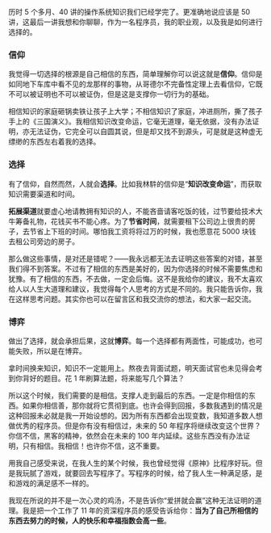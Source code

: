 <p data-nodeid="431827">历时 5 个多月、40 讲的操作系统知识我们已经学完了。更准确地说应该是 50 讲，这最后一讲我想和你聊聊，作为一名程序员，我的职业观，以及我是如何进行选择的。</p>
<h3 data-nodeid="431828">信仰</h3>
<p data-nodeid="431829">我觉得一切选择的根源是自己相信的东西，简单理解你可以说这就是<strong data-nodeid="431852">信仰</strong>。信仰是如同地下车库中看不见的龙那样的事物，从哥德尔不完备性定理上去看信仰，它既不可以被证明也不可以被证伪，但是这是支撑你一切行为的基础。</p>
<p data-nodeid="431830">相信知识的家庭砸锅卖铁让孩子上大学；不相信知识了家庭，冲进厕所，撕了孩子手上的《三国演义》。我相信知识改变命运，它毫无道理，毫无依据，没有办法证明，亦无法证伪，它完全可以自圆其说，但是却又找不到源头，可是就是这种虚无缥缈的东西左右着我的选择。</p>
<h3 data-nodeid="431831">选择</h3>
<p data-nodeid="431832">有了信仰，自然而然，人就会<strong data-nodeid="431864">选择</strong>。比如我林䭽的信仰是“<strong data-nodeid="431865">知识改变命运</strong>”，而获取知识需要渠道和时间。</p>
<p data-nodeid="431833"><strong data-nodeid="431874">拓展渠道</strong>就要虚心地请教拥有知识的人，不能吝啬请客吃饭的钱，过节要给技术大牛筹备礼物，花钱买书不能心疼。为了<strong data-nodeid="431875">节省时间</strong>，就需要租下公司边上很贵的房子，去节省上下班的时间。哪怕我工资将将过万的时候，我也愿意花 5000 块钱去租公司旁边的房子。</p>
<p data-nodeid="431834">那么做这些事情，是对还是错呢？——我永远都无法去证明这些答案的对错，甚至我们得不到答案。不过有了相信的东西是美好的，因为你选择的时候不需要焦虑和犹豫。有了相信的东西，不去做，一定会后悔。这不是我给你的建议，我不太喜欢给人以人生大道理和建议，我觉得每个人思考的方式是不同的。我只能告诉你，我在这样思考问题。其实你也可以在留言区和我交流你的想法，和大家一起交流。</p>
<h3 data-nodeid="431835">博弈</h3>
<p data-nodeid="431836">做出了选择，就会承担后果，这就<strong data-nodeid="431883">博弈</strong>。每一个选择都有两面性，可能成功，也可能失败，所以是在博弈。</p>
<p data-nodeid="431837">拿时间换来知识，知识不一定能用上。熬夜去背面试题，明天面试官也未见得会考到你背好的题目。花 1 年刷算法题，将来能写几个算法？</p>
<p data-nodeid="431838">所以这个时候，我们需要的是相信。支撑人走到最后的东西。一定是你相信的东西。如果你相信善，那你就将它贯彻到底。也许会得到回报，多数我遇到的情况是这种回报未必就是我一开始设想的。因为所有东西都会出现变数，我知道多数人想做优秀的程序员。但是你有没有相信过，未来的 50 年程序将继续改变这个世界？你信不信，黑客的精神，依然会在未来的 100 年内延续。这些东西没有办法证明，只有相信。我相信！也许你不信，这不重要。</p>
<p data-nodeid="431839">用我自己感受来说，在我人生的某个时候，我也曾经觉得《原神》比程序好玩。但是我玩腻了游戏，就要回去写程序了。写程序的时候，给了我人生一种满足感，是和游戏的满足感不一样的。</p>
<p data-nodeid="431840">我现在所说的并不是一次心灵的鸡汤，不是告诉你“爱拼就会赢”这种无法证明的道理。我是把一个工作了 11 年的资深程序员的感受告诉给你：<strong data-nodeid="431892">当为了自己所相信的东西去努力的时候，人的快乐和幸福指数会高一些</strong>。</p>



